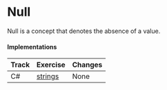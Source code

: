 # Null

Null is a concept that denotes the absence of a value.

#### Implementations

| Track | Exercise                         | Changes |
| ----- | -------------------------------- | ------- |
| C#    | [strings][implementation-csharp] | None    |

[implementation-csharp]: ../../languages/csharp/exercises/concept/nullability/.docs/introduction.md
